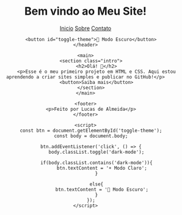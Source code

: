 <!DOCTYPE html>
<html lang="pt-br">
<head>
    <meta charset="UTF-8">
    <meta name="viewport" content="width=device-width, initial-scale=1.0">
    <title>Meu Primeiro Site</title>
    <link rel="stylesheet" href="style.css">
</head>
<body>
    <header>
        <h1>Bem vindo ao Meu Site!</h1>
        <nav>
            <a href="#">Inicio</a>
            <a href="#">Sobre</a>
            <a href="#">Contato</a>
        </nav>

        <button id="toggle-theme">🌙 Modo Escuro</button>
    </header>

    <main>
        <section class="intro">
            <h2>Olá! 👋</h2>
            <p>Esse é o meu primeiro projeto em HTML e CSS. Aqui estou aprendendo a criar sites simples e publicar no GitHub!</p>
            <button>Saiba mais</button>
        </section>
    </main>
    
    <footer>
        <p>Feito por Lucas de Almeida</p>
    </footer>

    <script>
        const btn = document.getElementById('toggle-theme');
        const body = document.body;

        btn.addEventListener('click', () => {
            body.classList.toggle('dark-mode');

            if(body.classList.contains('dark-mode')){
                btn.textContent = '☀️ Modo Claro';
            }

            else{
                btn.textContent = '🌙 Modo Escuro';
            }
        });
    </script>
    
</body>
</html>

